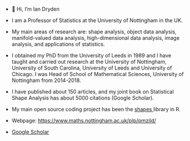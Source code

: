 - 👋 Hi, I’m Ian Dryden

- I am a Professor of Statistics at the University of Nottingham in the UK. 

- My main areas of research are: shape analysis, object data analysis, manifold-valued data analysis, high-dimensional data analysis, image analysis, and applications of statistics. 

- I obtained my PhD from the University of Leeds in 1989 and I have taught and carried out research at the University of Nottingham, University of South Carolina, University of Leeds and University of Chicago. I was Head of School of Mathematical Sciences, University of Nottingham from 2014-2018. 

- I have published about 150 articles, and my joint book on Statistical Shape Analysis has about 5000 citations (Google Scholar). 

- My main open source coding project has been the <A href=https://cran.r-project.org/web/packages/shapes/index.html > shapes </A> library in R.  

- Webpage: https://www.maths.nottingham.ac.uk/plp/pmzild/
- <A href="https://scholar.google.com/citations?user=uMJbHi8AAAAJ&hl=en" > Google Scholar </A> 


<!--- - 👋 Hi, I’m Ian Dryden
- 👀 I’m interested in Statistics
- 🌱 I’m currently learning Statistics
- 💞️ I’m looking to collaborate on Statistics
- 📫 How to reach me ian DOT dryden AT nottingham DOT ac DOT uk
iandryden/iandryden is a ✨ special ✨ repository because its `README.md` (this file) appears on your GitHub profile.
You can click the Preview link to take a look at your changes.
--->
